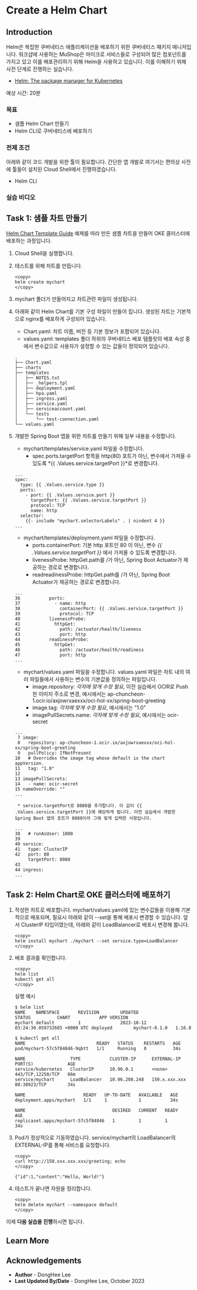 # Create a Helm Chart

## Introduction

Helm은 복잡한 쿠버네티스 애플리케이션을 배포하기 위한 쿠버네티스 패키지 매니저입니다. 워크샵에 사용하는 MuShop은 마이크로 서비스들로 구성되어 많은 컴포넌트를 가지고 있고 이를 배포관리하기 위해 Helm을 사용하고 있습니다. 이를 이해하기 위해 사전 단계로 진행하는 실습니다.

- [Helm: The package manager for Kubernetes](https://helm.sh/)

예상 시간: 20분

### 목표

* 샘플 Helm Chart 만들기
* Helm CLI로 쿠버네티스에 배포하기

### 전제 조건

아래와 같이 코드 개발을 위한 툴이 필요합니다. 간단한 앱 개발로 여기서는 편의상 사전에 툴들이 설치된 Cloud Shell에서 진행하겠습니다.

* Helm CLI

### 실습 비디오

[](youtube:TUygTkGt_uc)


## Task 1: 샘플 차트 만들기

[Helm Chart Template Guide](https://helm.sh/docs/chart_template_guide/getting_started/) 예제를 따라 만든 샘플 차트을 만들어 OKE 클러스터에 배포하는 과정입니다.

1. Cloud Shell을 실행합니다.

2. 테스트를 위해 차트를 만듭니다.

    ````
    <copy>
    helm create mychart
    </copy>    
    ````

3. mychart 폴더가 만들어지고 차트관련 파일이 생성됩니다.

4. 아래와 같이 Helm Chart를 기본 구성 파일이 만들어 집니다. 생성된 차트는 기본적으로 nginx를 배포하게 구성되어 있습니다.

    - Chart.yaml: 차트 이름, 버전 등 기본 정보가 포함되어 있습니다.
    - values.yaml: templates 폴더 하위의 쿠버네티스 배포 템플릿의 배포 속성 중에서 변수값으로 사용자가 설정할 수 있는 값들이 정의되어 있습니다.
    ````
    .
    ├── Chart.yaml
    ├── charts
    ├── templates
    │   ├── NOTES.txt
    │   ├── _helpers.tpl
    │   ├── deployment.yaml
    │   ├── hpa.yaml
    │   ├── ingress.yaml
    │   ├── service.yaml
    │   ├── serviceaccount.yaml
    │   └── tests
    │       └── test-connection.yaml
    └── values.yaml
    ````

5. 개발한 Spring Boot 앱을 위한 차트를 만들기 위해 일부 내용을 수정합니다.

    - mychart/templates/service.yaml 파일을 수정합니다.
        * spec.ports.targetPort 항목을 http(80) 포트가 아닌, 변수에서 가져올 수 있도록 *{{ .Values.service.targetPort }}*로 변경합니다.
    ````
    ...
    spec:
      type: {{ .Values.service.type }}
      ports:
        - port: {{ .Values.service.port }}
          targetPort: {{ .Values.service.targetPort }}
          protocol: TCP
          name: http
      selector:
        {{- include "mychart.selectorLabels" . | nindent 4 }}
    ...
    ````

    - mychart/templates/deployment.yaml 파일을 수정합니다.
        * ports.containerPort: 기본 http 포트인 80 이 아닌, 변수 *{{ .Values.service.targetPort }}* 에서 가져올 수 있도록 변경합니다.
        * livenessProbe: httpGet.path를 /가 아닌, Spring Boot Actuator가 제공하는 경로로 변경합니다.
        * readreadinessProbe: httpGet.path를 /가 아닌, Spring Boot Actuator가 제공하는 경로로 변경합니다.
    ````
    ...
    36           ports:
    37             - name: http
    38               containerPort: {{ .Values.service.targetPort }}
    39               protocol: TCP
    40           livenessProbe:
    41             httpGet:
    42               path: /actuator/health/liveness
    43               port: http
    44           readinessProbe:
    45             httpGet:
    46               path: /actuator/health/readiness
    47               port: http
    ...
    ````

    - mychart/values.yaml 파일을 수정합니다. values.yaml 파일은 차트 내의 여러 파일들에서 사용하는 변수의 기본값을 정의하는 파일입니다.
        * image.repository: *각자에 맞게 수정 필요*, 이전 실습에서 OCIR로 Push한 이미지 주소로 변경, 예시에서는 ap-chuncheon-1.ocir.io/axjowrxaexxx/oci-hol-xx/spring-boot-greeting
        * image.tag: *각자에 맞게 수정 필요*, 예시에서는 "1.0"
        * imagePullSecrets.name: *각자에 맞게 수정 필요*, 예시에서는 ocir-secret
    ````
    ...
     7 image:
     8   repository: ap-chuncheon-1.ocir.io/axjowrxaexxx/oci-hol-xx/spring-boot-greeting
     9   pullPolicy: IfNotPresent
    10   # Overrides the image tag whose default is the chart appVersion.
    11   tag: "1.0"
    12 
    13 imagePullSecrets:
    14   - name: ocir-secret
    15 nameOverride: ""   
    ...   
    ````
        * service.targetPort로 8080을 추가합니다. 이 값이 {{ .Values.service.targetPort }}에 해당하게 됩니다. 이전 실습에서 개발한 Spring Boot 앱의 포트가 8080이라 그에 맞게 입력한 사항입니다.
    ````
    ...
    38   # runAsUser: 1000
    39 
    40 service:
    41   type: ClusterIP
    42   port: 80
         targetPort: 8080
    43 
    44 ingress:    
    ... 
    ````

## Task 2: Helm Chart로 OKE 클러스터에 배포하기

1. 작성한 차트로 배포합니다. mychart/values.yaml에 있는 변수값들을 이용해 기본적으로 배포되며, 필요시 아래와 같이 --set을 통해 배포시 변경할 수 있습니다. 앞서 ClusterIP 타입이였는데, 아래와 같이 LoadBalancer로 배포시 변경해 봅니다.

    ````
    <copy>
    helm install mychart ./mychart --set service.type=LoadBalancer
    </copy>
    ````

2. 배포 결과를 확인합니다.

    ````
    <copy>
    helm list
    kubectl get all
    </copy>
    ````

    실행 예시
    ````
    $ helm list
    NAME    NAMESPACE       REVISION        UPDATED                                 STATUS          CHART           APP VERSION
    mychart default         1               2023-10-12 03:24:30.059732685 +0000 UTC deployed        mychart-0.1.0   1.16.0     
    
    $ kubectl get all
    NAME                           READY   STATUS    RESTARTS   AGE
    pod/mychart-57c5f84846-9qbtt   1/1     Running   0          34s
    
    NAME                 TYPE           CLUSTER-IP      EXTERNAL-IP     PORT(S)             AGE
    service/kubernetes   ClusterIP      10.96.0.1       <none>          443/TCP,12250/TCP   86m
    service/mychart      LoadBalancer   10.96.208.248   150.x.xxx.xxx   80:30923/TCP        34s
    
    NAME                      READY   UP-TO-DATE   AVAILABLE   AGE
    deployment.apps/mychart   1/1     1            1           34s
    
    NAME                                 DESIRED   CURRENT   READY   AGE
    replicaset.apps/mychart-57c5f84846   1         1         1       34s    
    ````

3. Pod가 정상적으로 기동하였습니다. service/mychart의 LoadBalancer의 EXTERNAL-IP를 통해 서비스를 요청합니다.

    ````
    <copy>
    curl http://150.xxx.xxx.xxx/greeting; echo
    </copy>
    ````

    ````
    {"id":1,"content":"Hello, World!"}
    ````

4. 테스트가 끝나면 자원을 정리합니다.

    ````
    <copy>
    helm delete mychart --namespace default
    </copy>
    ````

이제 **다음 실습을 진행**하시면 됩니다.

## Learn More

## Acknowledgements

- **Author** - DongHee Lee
- **Last Updated By/Date** - DongHee Lee, October 2023

